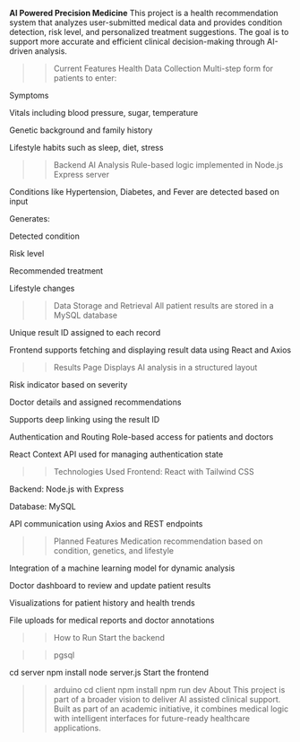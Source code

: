 **AI Powered Precision Medicine**
This project is a health recommendation system that analyzes user-submitted medical data and provides condition detection, risk level, and personalized treatment suggestions. The goal is to support more accurate and efficient clinical decision-making through AI-driven analysis.

>>Current Features
Health Data Collection
Multi-step form for patients to enter:

Symptoms

Vitals including blood pressure, sugar, temperature

Genetic background and family history

Lifestyle habits such as sleep, diet, stress

>>Backend AI Analysis
Rule-based logic implemented in Node.js Express server

Conditions like Hypertension, Diabetes, and Fever are detected based on input

Generates:

Detected condition

Risk level

Recommended treatment

Lifestyle changes

>>Data Storage and Retrieval
All patient results are stored in a MySQL database

Unique result ID assigned to each record

Frontend supports fetching and displaying result data using React and Axios

>>Results Page
Displays AI analysis in a structured layout

Risk indicator based on severity

Doctor details and assigned recommendations

Supports deep linking using the result ID

Authentication and Routing
Role-based access for patients and doctors

React Context API used for managing authentication state

>>Technologies Used
Frontend: React with Tailwind CSS

Backend: Node.js with Express

Database: MySQL

API communication using Axios and REST endpoints

>>Planned Features
Medication recommendation based on condition, genetics, and lifestyle

Integration of a machine learning model for dynamic analysis

Doctor dashboard to review and update patient results

Visualizations for patient history and health trends

File uploads for medical reports and doctor annotations

>>How to Run
Start the backend

>>pgsql

cd server
npm install
node server.js
Start the frontend

>>arduino
cd client
npm install
npm run dev
>>About
This project is part of a broader vision to deliver AI assisted clinical support. Built as part of an academic initiative, it combines medical logic with intelligent interfaces for future-ready healthcare applications.
